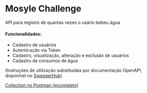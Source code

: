 # Mosyle Challenge

API para registro de quantas vezes o usário bebeu água

#### Funcionalidades:
    
* Cadastro de usuários
* Autenticação via Token
* Cadastro, visualização, alteração e exclusão de usuários
* Cadastro de consumos de água


(Instruções de utilização substituídas por documentação OpenAPI, disponível no [SwaggerHub](https://app.swaggerhub.com/apis/gabrielcesar95/mosyle_challenge/1.0.0))

[Collection no Postman (incompleto)](https://www.getpostman.com/collections/b77019a49b33fae680e1)
